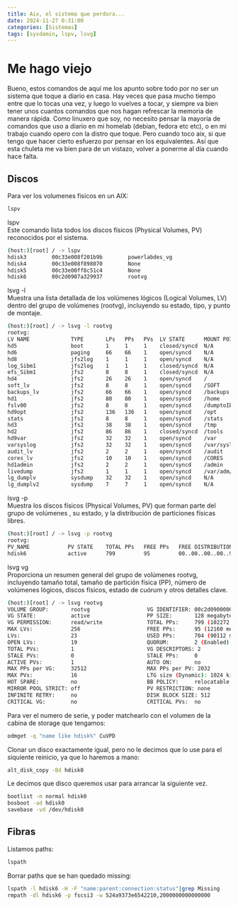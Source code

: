 ```yaml
---
title: Aix, el sistema que perdura...
date: 2024-11-27 0:31:00
categories: [Sistemas]
tags: [sysdamin, lspv, lsvg]
---
```

# Me hago viejo

Bueno, estos comandos de aquí me los apunto sobre todo por no ser un sistema que toque a diario en casa. Hay veces que pasa mucho tiempo entre que lo tocas una vez, y luego lo vuelves a tocar, y siempre va bien tener unos cuantos comandos que nos hagan refrescar la memoria de manera rápida. Como linuxero que soy, no necesito pensar la mayoría de comandos que uso a diario en mi homelab (debian, fedora etc etc), o en mi trabajo cuando opero con la distro que toque.
Pero cuando toco aix, si que tengo que hacer cierto esfuerzo por pensar en los equivalentes. Así que esta chuleta me va bien para de un vistazo, volver a ponerme al día cuando hace falta.

## Discos
Para ver los volumenes fisicos en un AIX:
```bash
lspv
```
lspv  
Este comando lista todos los discos físicos (Physical Volumes, PV) reconocidos por el sistema. 
```bash
(host:)[root] / -> lspv
hdisk3        00c33e008f201b9b        powerlabdes_vg
hdisk4        00c33e008f898070        None
hdisk5        00c33e00ff8c51c4        None
hdisk6        00c2d0907a329937        rootvg
```
lsvg -l  
Muestra una lista detallada de los volúmenes lógicos (Logical Volumes, LV) dentro del grupo de volúmenes (rootvg), incluyendo su estado, tipo, y punto de montaje.
```bash
(host:)[root] / -> lsvg -l rootvg
rootvg:
LV NAME             TYPE       LPs   PPs   PVs  LV STATE      MOUNT POINT
hd5                 boot       1     1     1    closed/syncd  N/A
hd6                 paging     66    66    1    open/syncd    N/A
hd8                 jfs2log    1     1     1    open/syncd    N/A
log_Sibm1           jfs2log    1     1     1    closed/syncd  N/A
efs_Sibm1           jfs2       8     8     1    closed/syncd  N/A
hd4                 jfs2       26    26    1    open/syncd    /
soft_lv             jfs2       8     8     1    open/syncd    /SOFT
backups_lv          jfs2       66    66    1    open/syncd    /backups
hd1                 jfs2       80    80    1    open/syncd    /home
fslv00              jfs2       8     8     1    open/syncd    /dumptoIBM
hd9opt              jfs2       136   136   1    open/syncd    /opt
stats               jfs2       8     8     1    open/syncd    /stats
hd3                 jfs2       38    38    1    open/syncd    /tmp
hd2                 jfs2       86    86    1    closed/syncd  /tools
hd9var              jfs2       32    32    1    open/syncd    /var
varsyslog           jfs2       32    32    1    open/syncd    /var/syslog
audit_lv            jfs2       2     2     1    open/syncd    /audit
cores_lv            jfs2       10    10    1    open/syncd    /CORES
hd1admin            jfs2       2     2     1    open/syncd    /admin
livedump            jfs2       1     1     1    open/syncd    /var/adm/ras/livedump
lg_dumplv           sysdump    32    32    1    open/syncd    N/A
lg_dumplv2          sysdump    7     7     1    open/syncd    N/A
```
lsvg -p  
Muestra los discos físicos (Physical Volumes, PV) que forman parte del grupo de volúmenes , su estado, y la distribución de particiones físicas libres.
```bash
(host:)[root] / -> lsvg -p rootvg
rootvg:
PV_NAME            PV STATE    TOTAL PPs   FREE PPs   FREE DISTRIBUTION
hdisk6             active      799         95         00..00..00..00..95
```
lsvg vg  
Proporciona un resumen general del grupo de volúmenes rootvg, incluyendo tamaño total, tamaño de partición física (PP), número de volúmenes lógicos, discos físicos, estado de cuórum y otros detalles clave.
```bash
(host:)[root] / -> lsvg rootvg
VOLUME GROUP:       rootvg                  VG IDENTIFIER: 00c2d09000004b000000018d7a3299de
VG STATE:           active                  PP SIZE:       128 megabyte(s)
VG PERMISSION:      read/write              TOTAL PPs:     799 (102272 megabytes)
MAX LVs:            256                     FREE PPs:      95 (12160 megabytes)
LVs:                23                      USED PPs:      704 (90112 megabytes)
OPEN LVs:           19                      QUORUM:        2 (Enabled)
TOTAL PVs:          1                       VG DESCRIPTORS: 2
STALE PVs:          0                       STALE PPs:     0
ACTIVE PVs:         1                       AUTO ON:       no
MAX PPs per VG:     32512                   MAX PPs per PV: 2032
MAX PVs:            16                      LTG size (Dynamic): 1024 kilobyte(s)
HOT SPARE:          no                      BB POLICY:     relocatable
MIRROR POOL STRICT: off                     PV RESTRICTION: none
INFINITE RETRY:     no                      DISK BLOCK SIZE: 512
CRITICAL VG:        no                      CRITICAL PVs:  no
```
Para ver el numero de serie, y poder matchearlo con el volumen de la cabina de storage que tengamos:
```bash
odmget -q "name like hdisk%" CuVPD
```
Clonar un disco exactamente igual, pero no le decimos que lo use para el siquiente reinicio, ya que lo haremos a mano:
```bash
alt_disk_copy -Bd hdisk0
```
Le decimos que disco queremos usar para arrancar la siguiente vez.
```bash
bootlist -m normal hdisk0
bosboot -ad hdisk0
savebase -vd /dev/hdisk0
```
## Fibras
Listamos paths:
```bash
lspath
```
Borrar paths que se han quedado missing:
```bash
lspath -l hdisk6 -H -F "name:parent:connection:status"|grep Missing
rmpath -dl hdisk6 -p fscsi3 -w 524a9373e6542210,2000000000000000
```
